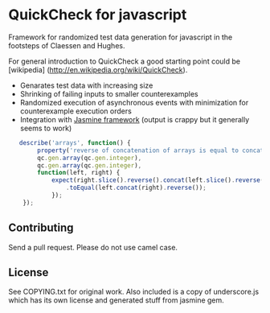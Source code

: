 # QuickCheck for javascript

Framework for randomized test data generation for javascript in the footsteps of Claessen and Hughes.

For general introduction to QuickCheck a good starting point could be [wikipedia] (http://en.wikipedia.org/wiki/QuickCheck).

 * Genarates test data with increasing size
 * Shrinking of failing inputs to smaller counterexamples
 * Randomized execution of asynchronous events with minimization for counterexample execution orders
 * Integration with [Jasmine framework](http://pivotal.github.com/jasmine) (output is crappy but it generally seems to work)

```javascript
   describe('arrays', function() {
        property('reverse of concatenation of arrays is equal to concatenation of reversed arrays',
        qc.gen.array(qc.gen.integer),
        qc.gen.array(qc.gen.integer),
        function(left, right) {
            expect(right.slice().reverse().concat(left.slice().reverse()))
                .toEqual(left.concat(right).reverse());
            });
	});
```

## Contributing

Send a pull request. Please do not use camel case.

## License

See COPYING.txt for original work. Also included is a copy of
underscore.js which has its own license and generated stuff from
jasmine gem.

